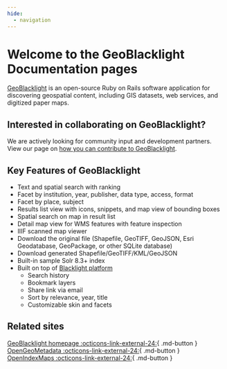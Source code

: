 ```yaml
---
hide:
  - navigation
---
```

# Welcome to the GeoBlacklight Documentation pages

[GeoBlacklight](https://geoblacklight.org) is an open-source Ruby on Rails software application for discovering geospatial content, including GIS datasets, web services, and digitized paper maps.

## Interested in collaborating on GeoBlacklight?

We are actively looking for community input and development partners. View our page on [how you can contribute to GeoBlacklight](contributing.md).   

## Key Features of GeoBlacklight

* Text and spatial search with ranking
* Facet by institution, year, publisher, data type, access, format
* Facet by place, subject
* Results list view with icons, snippets, and map view of bounding boxes
* Spatial search on map in result list
* Detail map view for WMS features with feature inspection
* IIIF scanned map viewer
* Download the original file (Shapefile, GeoTIFF, GeoJSON, Esri Geodatabase, GeoPackage, or other SQLite database)
* Download generated Shapefile/GeoTIFF/KML/GeoJSON
* Built-in sample Solr 8.3+ index
* Built on top of [Blacklight platform](https://projectblacklight.org)
  * Search history
  * Bookmark layers
  * Share link via email
  * Sort by relevance, year, title
  * Customizable skin and facets
  
## Related sites

[GeoBlacklight homepage :octicons-link-external-24:](https://geoblacklight.org){ .md-button }
[OpenGeoMetadata :octicons-link-external-24:](https://opengeometadata.org){ .md-button }
[OpenIndexMaps :octicons-link-external-24:](https://openindexmaps.org){ .md-button }

